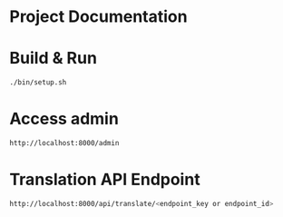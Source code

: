 # Project Documentation

# Build & Run
```sh
./bin/setup.sh
```

# Access admin
```sh
http://localhost:8000/admin
```

# Translation API Endpoint
```sh
http://localhost:8000/api/translate/<endpoint_key or endpoint_id>
```
